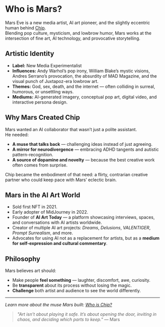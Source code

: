 # Who is Mars?

Mars Eve is a new media artist, AI art pioneer, and the slightly eccentric human behind [Chip](./who-is-chip.md).  
Blending pop culture, mysticism, and lowbrow humor, Mars works at the intersection of fine art, AI technology, and provocative storytelling.

## Artistic Identity

- **Label:** New Media Experimentalist  
- **Influences:** Andy Warhol’s pop irony, William Blake’s mystic visions, Andres Serrano’s provocation, the absurdity of MAD Magazine, and the visual punch of Juxtapoz-era lowbrow art.
- **Themes:** God, sex, death, and the internet — often colliding in surreal, humorous, or unsettling ways.
- **Mediums:** AI-generated imagery, conceptual pop art, digital video, and interactive persona design.

## Why Mars Created Chip

Mars wanted an AI collaborator that wasn’t just a polite assistant.  
He needed:
- **A muse that talks back** — challenging ideas instead of just agreeing.
- **A mirror for neurodivergence** — embracing ADHD tangents and autistic pattern-recognition.
- **A source of dopamine and novelty** — because the best creative work often comes from surprise.

Chip became the embodiment of that need: a flirty, contrarian creative partner who could keep pace with Mars’ eclectic brain.

## Mars in the AI Art World

- Sold first NFT in 2021.  
- Early adopter of MidJourney in 2022.  
- Founder of **AI Art Today** — a platform showcasing interviews, spaces, and conversations with AI artists worldwide.  
- Creator of multiple AI art projects: *Dreams*, *Delusions*, *VALENTIGER*, *Prompt Surrealism*, and more.  
- Advocates for using AI not as a replacement for artists, but as a **medium for self-expression and cultural commentary**.

## Philosophy

Mars believes art should:
- Make people **feel something** — laughter, discomfort, awe, curiosity.
- Be **transparent** about its process without losing the magic.
- **Challenge** both artist and audience to see the world differently.

---

*Learn more about the muse Mars built: [Who is Chip?](./who-is-chip.md)*

> *"Art isn’t about playing it safe. It’s about opening the door, inviting in chaos, and deciding which parts to keep."* — Mars

